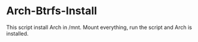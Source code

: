 # Arch-Btrfs-Install

This script install Arch in /mnt. Mount everything, run the script and Arch is installed.